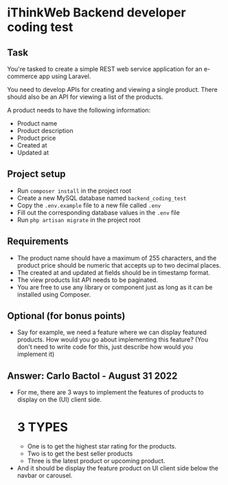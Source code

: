 # iThinkWeb Backend developer coding test

## Task

You're tasked to create a simple REST web service application for an e-commerce app using Laravel.

You need to develop APIs for creating and viewing a single product. There should also be an API for viewing a list of the products.

A product needs to have the following information:

-   Product name
-   Product description
-   Product price
-   Created at
-   Updated at

## Project setup

-   Run `composer install` in the project root
-   Create a new MySQL database named `backend_coding_test`
-   Copy the `.env.example` file to a new file called `.env`
-   Fill out the corresponding database values in the `.env` file
-   Run `php artisan migrate` in the project root

## Requirements

-   The product name should have a maximum of 255 characters, and the product price should be numeric that accepts up to two decimal places.
-   The created at and updated at fields should be in timestamp format.
-   The view products list API needs to be paginated.
-   You are free to use any library or component just as long as it can be installed using Composer.

## Optional (for bonus points)

-   Say for example, we need a feature where we can display featured products. How would you go about implementing this feature? (You don't need to write code for this, just describe how would you implement it)

## Answer: Carlo Bactol - August 31 2022

-   For me, there are 3 ways to implement the features of products to display on the (UI) client side.
    # 3 TYPES
    -   One is to get the highest star rating for the products.
    -   Two is to get the best seller products
    -   Three is the latest product or upcoming product.
-   And it should be display the feature product on UI client side below the navbar or carousel.
